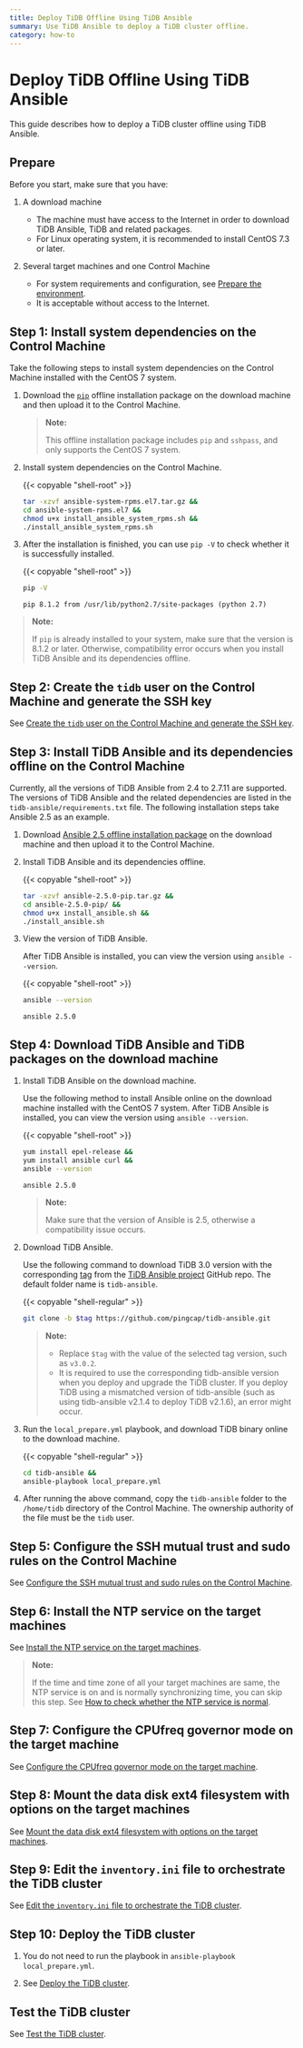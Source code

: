 ```yaml
---
title: Deploy TiDB Offline Using TiDB Ansible
summary: Use TiDB Ansible to deploy a TiDB cluster offline.
category: how-to
---
```


# Deploy TiDB Offline Using TiDB Ansible

This guide describes how to deploy a TiDB cluster offline using TiDB Ansible.

## Prepare

Before you start, make sure that you have:

1. A download machine

    - The machine must have access to the Internet in order to download TiDB Ansible, TiDB and related packages.
    - For Linux operating system, it is recommended to install CentOS 7.3 or later.

2. Several target machines and one Control Machine

    - For system requirements and configuration, see [Prepare the environment](/how-to/deploy/orchestrated/ansible.md#prepare).
    - It is acceptable without access to the Internet.

## Step 1: Install system dependencies on the Control Machine

Take the following steps to install system dependencies on the Control Machine installed with the CentOS 7 system.

1. Download the [`pip`](https://download.pingcap.org/ansible-system-rpms.el7.tar.gz) offline installation package on the download machine and then upload it to the Control Machine.

    > **Note:**
    >
    > This offline installation package includes `pip` and `sshpass`, and only supports the CentOS 7 system.

2. Install system dependencies on the Control Machine.

    {{< copyable "shell-root" >}}

    ```bash
    tar -xzvf ansible-system-rpms.el7.tar.gz &&
    cd ansible-system-rpms.el7 &&
    chmod u+x install_ansible_system_rpms.sh &&
    ./install_ansible_system_rpms.sh
    ```

3. After the installation is finished, you can use `pip -V` to check whether it is successfully installed.

    {{< copyable "shell-root" >}}

    ```bash
    pip -V
    ```

    ```
    pip 8.1.2 from /usr/lib/python2.7/site-packages (python 2.7)
    ```

> **Note:**
>
> If `pip` is already installed to your system, make sure that the version is 8.1.2 or later. Otherwise, compatibility error occurs when you install TiDB Ansible and its dependencies offline.

## Step 2: Create the `tidb` user on the Control Machine and generate the SSH key

See [Create the `tidb` user on the Control Machine and generate the SSH key](/how-to/deploy/orchestrated/ansible.md#step-2-create-the-tidb-user-on-the-control-machine-and-generate-the-ssh-key).

## Step 3: Install TiDB Ansible and its dependencies offline on the Control Machine

Currently, all the versions of TiDB Ansible from 2.4 to 2.7.11 are supported. The versions of TiDB Ansible and the related dependencies are listed in the `tidb-ansible/requirements.txt` file. The following installation steps take Ansible 2.5 as an example.

1. Download [Ansible 2.5 offline installation package](https://download.pingcap.org/ansible-2.5.0-pip.tar.gz) on the download machine and then upload it to the Control Machine.

2. Install TiDB Ansible and its dependencies offline.

    {{< copyable "shell-root" >}}

    ```bash
    tar -xzvf ansible-2.5.0-pip.tar.gz &&
    cd ansible-2.5.0-pip/ &&
    chmod u+x install_ansible.sh &&
    ./install_ansible.sh
    ```

3. View the version of TiDB Ansible.

    After TiDB Ansible is installed, you can view the version using `ansible --version`.

    {{< copyable "shell-root" >}}

    ```bash
    ansible --version
    ```

    ```
    ansible 2.5.0
    ```

## Step 4: Download TiDB Ansible and TiDB packages on the download machine

1. Install TiDB Ansible on the download machine.

    Use the following method to install Ansible online on the download machine installed with the CentOS 7 system. After TiDB Ansible is installed, you can view the version using `ansible --version`.

    {{< copyable "shell-root" >}}

    ```bash
    yum install epel-release &&
    yum install ansible curl &&
    ansible --version
    ```

    ```
    ansible 2.5.0
    ```

    > **Note:**
    >
    > Make sure that the version of Ansible is 2.5, otherwise a compatibility issue occurs.

2. Download TiDB Ansible.

    Use the following command to download TiDB 3.0 version with the corresponding [tag](https://github.com/pingcap/tidb-ansible/tags) from the [TiDB Ansible project](https://github.com/pingcap/tidb-ansible) GitHub repo. The default folder name is `tidb-ansible`.

    {{< copyable "shell-regular" >}}

    ```bash
    git clone -b $tag https://github.com/pingcap/tidb-ansible.git
    ```

    > **Note:**
    >
    > - Replace `$tag` with the value of the selected tag version, such as `v3.0.2`.
    > - It is required to use the corresponding tidb-ansible version when you deploy and upgrade the TiDB cluster. If you deploy TiDB using a mismatched version of tidb-ansible (such as using tidb-ansible v2.1.4 to deploy TiDB v2.1.6), an error might occur.

3. Run the `local_prepare.yml` playbook, and download TiDB binary online to the download machine.

    {{< copyable "shell-regular" >}}

    ```bash
    cd tidb-ansible &&
    ansible-playbook local_prepare.yml
    ```

4. After running the above command, copy the `tidb-ansible` folder to the `/home/tidb` directory of the Control Machine. The ownership authority of the file must be the `tidb` user.

## Step 5: Configure the SSH mutual trust and sudo rules on the Control Machine

See [Configure the SSH mutual trust and sudo rules on the Control Machine](/how-to/deploy/orchestrated/ansible.md#step-5-configure-the-ssh-mutual-trust-and-sudo-rules-on-the-control-machine).

## Step 6: Install the NTP service on the target machines

See [Install the NTP service on the target machines](/how-to/deploy/orchestrated/ansible.md#step-6-install-the-ntp-service-on-the-target-machines).

> **Note:**
>
> If the time and time zone of all your target machines are same, the NTP service is on and is normally synchronizing time, you can skip this step. See [How to check whether the NTP service is normal](/how-to/deploy/orchestrated/ansible.md#how-to-check-whether-the-ntp-service-is-normal#how-to-check-whether-the-ntp-service-is-normal).

## Step 7: Configure the CPUfreq governor mode on the target machine

See [Configure the CPUfreq governor mode on the target machine](/how-to/deploy/orchestrated/ansible.md#step-7-configure-the-cpufreq-governor-mode-on-the-target-machine).

## Step 8: Mount the data disk ext4 filesystem with options on the target machines

See [Mount the data disk ext4 filesystem with options on the target machines](/how-to/deploy/orchestrated/ansible.md#step-8-mount-the-data-disk-ext4-filesystem-with-options-on-the-target-machines).

## Step 9: Edit the `inventory.ini` file to orchestrate the TiDB cluster

See [Edit the `inventory.ini` file to orchestrate the TiDB cluster](/how-to/deploy/orchestrated/ansible.md#step-9-edit-the-inventoryini-file-to-orchestrate-the-tidb-cluster).

## Step 10: Deploy the TiDB cluster

1. You do not need to run the playbook in `ansible-playbook local_prepare.yml`.

2. See [Deploy the TiDB cluster](/how-to/deploy/orchestrated/ansible.md#step-11-deploy-the-tidb-cluster).

## Test the TiDB cluster

See [Test the TiDB cluster](/how-to/deploy/orchestrated/ansible.md#test-the-tidb-cluster).
